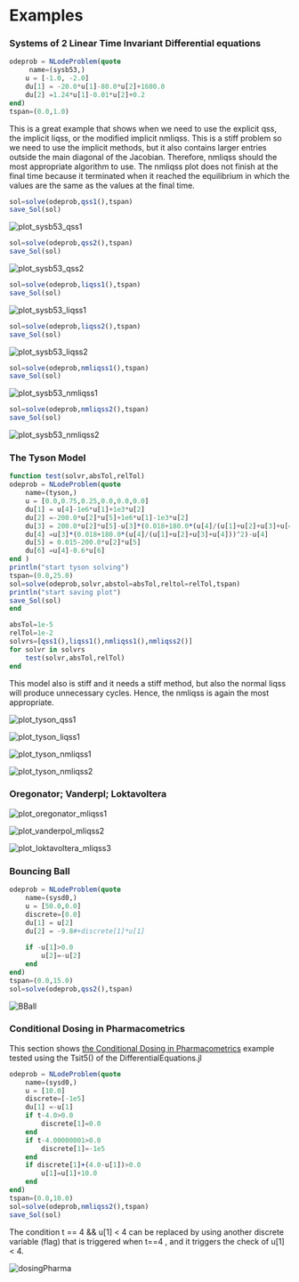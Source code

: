 
# Examples 

### Systems of 2 Linear Time Invariant Differential equations
```julia
odeprob = NLodeProblem(quote
     name=(sysb53,)
    u = [-1.0, -2.0]
    du[1] = -20.0*u[1]-80.0*u[2]+1600.0
    du[2] =1.24*u[1]-0.01*u[2]+0.2
end)  
tspan=(0.0,1.0)
```
This is a great example that shows when we need to use the explicit qss, the implicit liqss, or the modified implicit nmliqss. This is a stiff problem so we need to use the implicit methods, but it also contains larger entries outside the main diagonal of the Jacobian. Therefore, nmliqss should the most appropriate algorithm to use. The nmliqss plot does not finish at the final time because it terminated when it reached the equilibrium in which the values are the same as the values at the final time.

```julia
sol=solve(odeprob,qss1(),tspan)
save_Sol(sol)
```
![plot_sysb53_qss1](./assets/img/plot_sysb53_qss1.png)
```julia
sol=solve(odeprob,qss2(),tspan)
save_Sol(sol)
```
![plot_sysb53_qss2](./assets/img/plot_sysb53_qss2.png)
```julia
sol=solve(odeprob,liqss1(),tspan)
save_Sol(sol)
```
![plot_sysb53_liqss1](./assets/img/plot_sysb53_liqss1.png)
```julia
sol=solve(odeprob,liqss2(),tspan)
save_Sol(sol)
```
![plot_sysb53_liqss2](./assets/img/plot_sysb53_liqss2.png)
```julia
sol=solve(odeprob,nmliqss1(),tspan)
save_Sol(sol)
```
![plot_sysb53_nmliqss1](./assets/img/plot_sysb53_nmliqss1.png)
```julia
sol=solve(odeprob,nmliqss2(),tspan)
save_Sol(sol)
```
![plot_sysb53_nmliqss2](./assets/img/plot_sysb53_nmliqss2.png)


### The Tyson Model
```julia
function test(solvr,absTol,relTol)
odeprob = NLodeProblem(quote
    name=(tyson,)
    u = [0.0,0.75,0.25,0.0,0.0,0.0]
    du[1] = u[4]-1e6*u[1]+1e3*u[2]
    du[2] =-200.0*u[2]*u[5]+1e6*u[1]-1e3*u[2]
    du[3] = 200.0*u[2]*u[5]-u[3]*(0.018+180.0*(u[4]/(u[1]+u[2]+u[3]+u[4]))^2)
    du[4] =u[3]*(0.018+180.0*(u[4]/(u[1]+u[2]+u[3]+u[4]))^2)-u[4]
    du[5] = 0.015-200.0*u[2]*u[5]
    du[6] =u[4]-0.6*u[6]
end ) 
println("start tyson solving")
tspan=(0.0,25.0)
sol=solve(odeprob,solvr,abstol=absTol,reltol=relTol,tspan)
println("start saving plot")
save_Sol(sol)
end

absTol=1e-5
relTol=1e-2
solvrs=[qss1(),liqss1(),nmliqss1(),nmliqss2()]
for solvr in solvrs
    test(solvr,absTol,relTol)
end
```
This model also is stiff and it needs a stiff method, but also the normal liqss will produce unnecessary cycles. Hence, the nmliqss is again the most appropriate.

![plot_tyson_qss1](./assets/img/plot_tyson_qss1.png)


![plot_tyson_liqss1](./assets/img/plot_tyson_liqss1.png)


![plot_tyson_nmliqss1](./assets/img/plot_tyson_nmliqss1.png)


![plot_tyson_nmliqss2](./assets/img/plot_tyson_nmliqss2.png)


###    Oregonator; Vanderpl; Loktavoltera

![plot_oregonator_mliqss1](./assets/img/plot_oregonator_mliqss1.png)

![plot_vanderpol_mliqss2](./assets/img/plot_vanderpol_mliqss2.png)

![plot_loktavoltera_mliqss3](./assets/img/plot_loktavoltera_mliqss3.png)

### Bouncing Ball

```julia
odeprob = NLodeProblem(quote 
    name=(sysd0,)
    u = [50.0,0.0]
    discrete=[0.0]
    du[1] = u[2]
    du[2] = -9.8#+discrete[1]*u[1]
  
    if -u[1]>0.0
        u[2]=-u[2]
    end
end)  
tspan=(0.0,15.0)
sol=solve(odeprob,qss2(),tspan)
```
![BBall](./assets/img/BBall.png)

### Conditional Dosing in Pharmacometrics

This section shows [the Conditional Dosing in Pharmacometrics](https://docs.sciml.ai/DiffEqDocs/stable/examples/conditional_dosing/) example tested using the Tsit5() of the DifferentialEquations.jl

```julia
odeprob = NLodeProblem(quote 
    name=(sysd0,)
    u = [10.0]
    discrete=[-1e5]
    du[1] =-u[1]
    if t-4.0>0.0
        discrete[1]=0.0
    end
    if t-4.00000001>0.0
        discrete[1]=-1e5
    end
    if discrete[1]+(4.0-u[1])>0.0
        u[1]=u[1]+10.0
    end
end)  
tspan=(0.0,10.0)
sol=solve(odeprob,nmliqss2(),tspan)
save_Sol(sol)
```

The condition t == 4 && u[1] < 4 can be replaced by using another discrete variable (flag) that is triggered when t==4 , and it triggers the check of  u[1] < 4.

![dosingPharma](./assets/img/dosingPharma.png)






